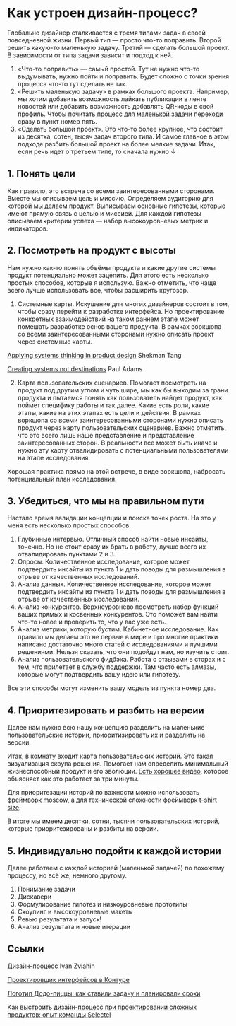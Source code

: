 # Как устроен дизайн-процесс?

Глобально дизайнер сталкивается с тремя типами задач в своей повседневной жизни. Первый тип — просто что-то поправить. Второй решить какую-то маленькую задачу. Третий — сделать большой проект. В зависимости от типа задачи зависит и подход к ней.

1. «Что-то поправить» — самый простой. Тут не нужно что-то выдумывать, нужно пойти и поправить. Будет сложно с точки зрения процесса что-то тут сделать не так.
2. «Решить маленькую задачу» в рамках большого проекта. Например, мы хотим добавить возможность лайкать публикации в ленте новостей или добавить возможность добавлять QR-коды в свой профиль. Чтобы почитать [процесс для маленькой задачи](https://ivanzviahin.by/blog/all/proces-istorii/) переходи сразу в пункт номер пять.
3. «Сделать большой проект». Это что-то более крупное, что состоит из десятка, сотен, тысяч задач второго типа. И самое главное в этом подходе разбить большой проект на более мелкие задачи. Итак, если речь идет о третьем типе, то сначала нужно ↓


## 1. Понять цели
Как правило, это встреча со всеми заинтересованными сторонами. Вместе мы описываем цель и миссию. Определяем аудиторию для которой мы делаем продукт. Выписываем основные гипотезы, которые имеют прямую связь с целью и миссией. Для каждой гипотезы описываем критерии успеха — набор высокоуровневых метрик и индикаторов.

## 2. Посмотреть на продукт с высоты
Нам нужно как-то понять объёмы продукта и какие другие системы продукт потенциально может зацепить. Для этого есть несколько простых способов, которые я использую. Важно отметить, что чаще всего лучше использовать все, чтобы расширить кругозор.

1. Системные карты. Искушение для многих дизайнеров состоит в том, чтобы сразу перейти к разработке интерфейса. Но проектирование конкретных взаимодействий на таком раннем этапе может помешать разработке основ вашего продукта. В рамках воркшопа со всеми заинтересованными сторонами нужно описать проект через системные карты.
   
[Applying systems thinking in product design](https://www.intercom.com/blog/applying-systems-thinking-in-product-design/) Shekman Tang

[Creating systems not destinations](https://www.intercom.com/blog/design-futures-1-creating-systems-not-products/) Paul Adams

2.  Карта пользовательских сценариев. Помогает посмотреть на продукт под другим углом и чуть шире, мы как бы выходим за грани продукта и пытаемся понять как пользователь найдет продукт, как поймет специфику работы и так далее. Какие есть роли, какие этапы, какие на этих этапах есть цели и действия. В рамках воркшопа со всеми заинтересованными сторонами нужно описать продукт через карту пользовательских сценариев. Важно отметить, что это всего лишь наше представление и представление заинтересованных сторон. В реальности все может быть иначе и нужно эту карту отвалидировать с потенциальными пользователями на этапе исследования.

Хорошая практика прямо на этой встрече, в виде воркшопа, набросать потенциальный план исследования.

## 3. Убедиться, что мы на правильном пути
Настало время валидации концепции и поиска точек роста. На это у меня есть несколько простых способов.

1. Глубинные интервью. Отличный способ найти новые инсайты, точечно. Но не стоит сразу их брать в работу, лучше всего их отвалидировать пунктами 2 и 3.
2. Опросы. Количественное исследование, которое может подтвердить инсайты из пункта 1 и дать поводы для размышления в отрыве от качественных исследований.
3. Анализ данных. Количественное исследование, которое может подтвердить инсайты из пункта 1 и дать поводы для размышления в отрыве от качественных исследований.
4. Анализ конкурентов. Верхнеуровнево посмотреть набор функций ваших прямых и косвенных конкурентов. Это поможет вам найти что-то новое и проверить то, что у вас уже есть.
5. Анализ метрики, которую бустим. Кабинетное исследование. Как правило мы делаем это не первые в мире и про многие практики написано достаточно много статей с исследованиями и лучшими решениями. Нельзя сказать, что они подойдут нам, но изучить стоит.
6. Анализ пользовательского фидбэка. Работа с отзывами в сторах и с тем, что прилетает в службу поддержки. Там часто есть алмазы, которые могут подтвердить вашу идею или гипотезу.

Все эти способы могут изменить вашу модель из пункта номер два.

## 4. Приоритезировать и разбить на версии
Далее нам нужно всю нашу концепцию разделить на маленькие пользовательские истории, приоритизировать их и разделить на версии.

Итак, в комнату входит карта пользовательских историй. Это такая визуализация скоупа решения. Помогает нам определить минимальный жизнеспособный продукт и его эволюции. [Есть хорошее видео](https://youtu.be/TaMLUf3gISo), которое объясняет как это работает за три минуты.

Для приоритезации историй по важности можно использовать [фреймворк moscow](https://www.productplan.com/glossary/moscow-prioritization/), а для технической сложности фреймворк [t-shirt size](https://medium.com/radius-engineering/project-estimation-through-t-shirt-size-ea496c631428).

В итоге мы имеем десятки, сотни, тысячи пользовательских историй, которые приоритезированы и разбиты на версии.

## 5. Индивидуально подойти к каждой истории
Далее работаем с каждой историей (маленькой задачей) по похожему процессу, но всё же, немного другому.
1. Понимание задачи
2. Дискавери
3. Формулирование гипотез и низкоуровневые прототипы
4. Скоупинг и высокоуровневые макеты
5. Ревью результата и запуск!
6. Анализ результата и новые итерации


## Ссылки
[Дизайн-процесс](https://ivanzviahin.by/blog/all/proces/) Ivan Zviahin

[Проектировщик интерфейсов в Контуре](https://guides.kontur.ru/principles/uidesigner/)

[Логотип Додо-пиццы: как ставили задачу и планировали сроки](https://sila-uma.ru/2013/09/11/artgorbunov_task/)

[Как выстроить дизайн-процесс при проектировании сложных продуктов: опыт команды Selectel](https://vc.ru/design/750290-kak-vystroit-dizayn-process-pri-proektirovanii-slozhnyh-produktov-opyt-komandy-selectel)